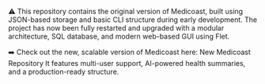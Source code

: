 ⚠️ This repository contains the original version of Medicoast, built using JSON-based storage and basic CLI structure during early development.
The project has now been fully restarted and upgraded with a modular architecture, SQL database, and modern web-based GUI using Flet.

➡️ Check out the new, scalable version of Medicoast here: New Medicoast Repository
It features multi-user support, AI-powered health summaries, and a production-ready structure.
